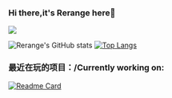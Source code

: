 ### Hi there,it's Rerange here👋
![](https://komarev.com/ghpvc/?username=Quandong-Zhang&color=ff69b4)
<!--
**Quandong-Zhang/Quandong-Zhang** is a ✨ _special_ ✨ repository because its `README.md` (this file) appears on your GitHub profile.

Here are some ideas to get you started:
白井 かなで(Shirai Kanade)
- 🔭 I’m currently working on ...
- 🌱 I’m currently learning ...
- 👯 I’m looking to collaborate on ...
- 🤔 I’m looking for help with ...
- 💬 Ask me about ...
- 📫 How to reach me: ...
- 😄 Pronouns: ...
- ⚡ Fun fact: ...
-->
![Rerange's GitHub stats](https://github-readme-stats.vercel.app/api?username=Quandong-Zhang&show_icons=true&theme=dracula)
[![Top Langs](https://github-readme-stats.vercel.app/api/top-langs/?username=Quandong-Zhang&hide=Ren'py)](https://github.com/anuraghazra/github-readme-stats)

### 最近在玩的项目：/Currently working on:
[![Readme Card](https://github-readme-stats.lwd-temp.top/api/pin/?username=Quandong-Zhang&repo=easynet-playlist-downloader&show_owner=true)](https://github.com/Quandong-Zhang/easynet-playlist-downloader)
